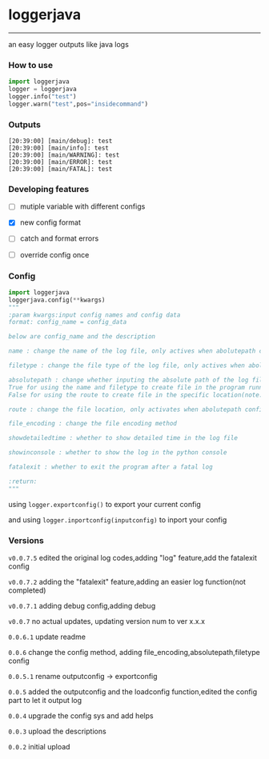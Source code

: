# loggerjava

---
an easy logger outputs like java logs
### How to use
```python
import loggerjava
logger = loggerjava
logger.info("test")
logger.warn("test",pos="insidecommand")
```

### Outputs
```commandline
[20:39:00] [main/debug]: test
[20:39:00] [main/info]: test
[20:39:00] [main/WARNING]: test
[20:39:00] [main/ERROR]: test
[20:39:00] [main/FATAL]: test
```

### Developing features
- [ ] mutiple variable with different configs
- [x] new config format
- [ ] catch and format errors
- [ ] override config once


### Config
```python
import loggerjava
loggerjava.config(**kwargs)
"""
:param kwargs:input config names and config data
format: config_name = config_data

below are config_name and the description

name : change the name of the log file, only actives when abolutepath config is off

filetype : change the file type of the log file, only actives when abolutepath config is off

absolutepath : change whether inputing the absolute path of the log file,
True for using the name and filetype to create file in the program running location
False for using the route to create file in the specific location(note:you need to enter the file format,like:test.log)

route : change the file location, only activates when abolutepath config is on

file_encoding : change the file encoding method

showdetailedtime : whether to show detailed time in the log file

showinconsole : whether to show the log in the python console

fatalexit : whether to exit the program after a fatal log

:return:
"""
```
using `logger.exportconfig()` to export your current config

and using `logger.inportconfig(inputconfig)` to inport your config
### Versions

`v0.0.7.5` edited the original log codes,adding "log" feature,add the fatalexit config

`v0.0.7.2` adding the "fatalexit" feature,adding an easier log function(not completed)

`v0.0.7.1` adding debug config,adding debug

`v0.0.7` no actual updates, updating version num to ver x.x.x

`0.0.6.1` update readme

`0.0.6` change the config method, adding file_encoding,absolutepath,filetype config

`0.0.5.1` rename outputconfig -> exportconfig

`0.0.5` added the outputconfig and the loadconfig function,edited the config part to let it output log

`0.0.4` upgrade the config sys and add helps

`0.0.3` upload the descriptions

`0.0.2` initial upload